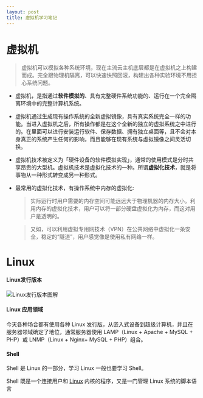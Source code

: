 ```yaml
---
layout: post
title: 虚拟机学习笔记
---
```




# 虚拟机

> 虚拟机可以模拟各种系统环境，现在主流云主机底层都是在虚拟机之上构建而成。完全跟物理机隔离，可以快速快照回滚，构建出各种实验环境不用担心系统问题。

- 虚拟机，是指通过**软件模拟的**、具有完整硬件系统功能的、运行在一个完全隔离环境中的完整计算机系统。

- 虚拟机通过生成现有操作系统的全新虚拟镜像，具有真实系统完全一样的功能。当进入虚拟机之后，所有操作都是在这个全新的独立的虚拟系统之中进行的。在里面可以进行安装运行软件、保存数据、拥有独立桌面等，且不会对本身真正的系统产生任何的影响，而且能够在现有系统与虚拟镜像之间灵活切换。

- 虚拟机技术被定义为「硬件设备的软件模拟实现」，通常的使用模式是分时共享昂贵的大型机。虚拟机技术是虚拟化技术的一种。所谓**虚拟化技术**，就是将事物从一种形式转变成另一种形式。

- 最常用的虚拟化技术，有操作系统中内存的虚拟化:

  > 实际运行时用户需要的内存空间可能远远大于物理机器的内存大小。利用内存的虚拟化技术，用户可以将一部分硬盘虚拟化为内存，而这对用户是透明的。

  > 又如，可以利用虚拟专用网技术（VPN）在公共网络中虚拟化一条安全，稳定的“隧道”，用户感觉像是使用私有网络一样。



# Linux

#### Linux发行版本

![Linux发行版本图解](https://www.runoob.com/wp-content/uploads/2014/06/1511849829609658.jpg)

#### Linux 应用领域

今天各种场合都有使用各种 Linux 发行版，从嵌入式设备到超级计算机，并且在服务器领域确定了地位，通常服务器使用 LAMP（Linux + Apache + MySQL + PHP）或 LNMP（Linux + Nginx+ MySQL + PHP）组合。

#### Shell

Shell 是 Linux 的一部分，学习 Linux 一般也要学习 Shell。

Shell 既是一个连接用户和 [Linux](http://c.biancheng.net/linux_tutorial/) 内核的程序，又是一门管理 Linux 系统的脚本语言